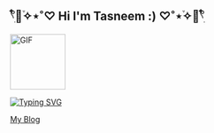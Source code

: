 

## 𓍢ִ໋🫧֒✧⋆˚♡ Hi I'm Tasneem :) ♡˚⋆֒✧🫧𓍢ִ໋


<img align="center" width="100" alt="GIF" src="https://www.icegif.com/wp-content/uploads/2022/10/icegif-1419.gif" />

<br>

[![Typing SVG](https://readme-typing-svg.demolab.com?font=Fira+Code&duration=2000&pause=500&color=Ffc0cb&width=500&lines=I'm+an+aspiring+Software+Engineer;+I'm+a+Nature+Lover+🌿;+I+love+going+on+adventures+and+traveling;+)](https://git.io/typing-svg)



[My Blog](https://sidequests.onrender.com/Blog/2024/taswakil/Readme/)


